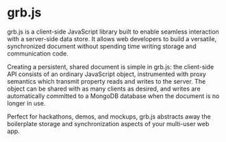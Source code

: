 grb.js
======

grb.js is a client-side JavaScript library built to enable seamless interaction with a server-side data store. It allows web developers to build a versatile, synchronized document without spending time writing storage and communication code.

Creating a persistent, shared document is simple in grb.js: the client-side API consists of an ordinary JavaScript object, instrumented with proxy semantics which transmit property reads and writes to the server. The object can be shared with as many clients as desired, and writes are automatically committed to a MongoDB database when the document is no longer in use.

Perfect for hackathons, demos, and mockups, grb.js abstracts away the boilerplate storage and synchronization aspects of your multi-user web app.

